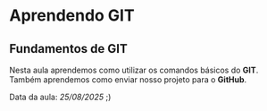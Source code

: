 # Aprendendo GIT
## Fundamentos de GIT 

Nesta aula aprendemos como utilizar os comandos básicos do **GIT**.
Também aprendemos como enviar  nosso projeto para o **GitHub**.

Data da aula: *25/08/2025* ;)	
